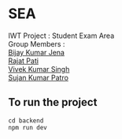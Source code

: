 # SEA 
IWT Project : Student Exam Area <br>
Group Members : <br>
<a href="https://www.github.com/bijayjena/"> Bijay Kumar Jena </a> <br>
<a href="https://www.github.com/rajaaaaat/">Rajat Pati</a> <br>
<a href="https://www.github.com/ranger633/">Vivek Kumar Singh</a> <br>
<a href="https://www.github.com/sujanpatro/">Sujan Kumar Patro</a>
<br>
## To run the project
<pre><code>cd backend
npm run dev
</pre></code>
